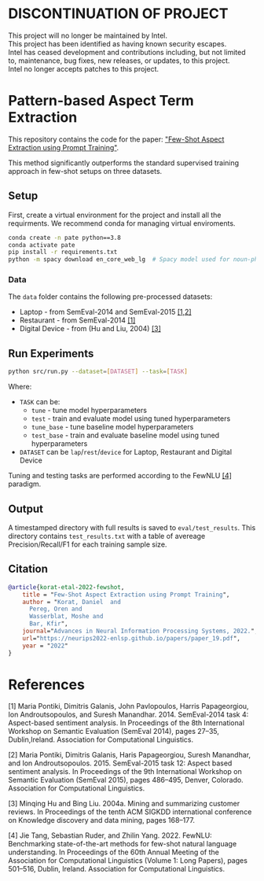 # DISCONTINUATION OF PROJECT #  
This project will no longer be maintained by Intel.  
This project has been identified as having known security escapes.  
Intel has ceased development and contributions including, but not limited to, maintenance, bug fixes, new releases, or updates, to this project.  
Intel no longer accepts patches to this project.  


# Pattern-based Aspect Term Extraction


This repository contains the code for the paper: ["Few-Shot Aspect Extraction using Prompt Training"](https://neurips2022-enlsp.github.io/papers/paper_19.pdf).

This method significantly outperforms the standard supervised training approach in few-shot setups on three datasets.

## Setup

First, create a virtual environment for the project and install all the requirments. We recommend conda for managing virtual enviroments.

```bash
conda create -n pate python==3.8
conda activate pate
pip install -r requirements.txt
python -m spacy download en_core_web_lg  # Spacy model used for noun-phrase extraction
```

### Data

The `data` folder contains the following pre-processed datasets:

 - Laptop - from SemEval-2014 and SemEval-2015 [[1,2]](#references)
 - Restaurant - from SemEval-2014 [[1]](#references)
 - Digital Device - from (Hu and Liu, 2004) [[3]](#references)

## Run Experiments

```bash
python src/run.py --dataset=[DATASET] --task=[TASK]
```

Where:
- `TASK` can be:
    - `tune` - tune model hyperparameters
    - `test` - train and evaluate model using tuned hyperparameters
    - `tune_base` - tune baseline model hyperparameters
    - `test_base` - train and evaluate baseline model using tuned hyperparameters
- `DATASET` can be `lap`/`rest`/`device` for Laptop, Restaurant and Digital Device

Tuning and testing tasks are performed according to the FewNLU [[4]](#references) paradigm.


## Output

A timestamped directory with full results is saved to `eval/test_results`. 
This directory contains `test_results.txt` with a table of avereage Precision/Recall/F1 for each training sample size.

## Citation

```bibtex
@article{korat-etal-2022-fewshot,
    title = "Few-Shot Aspect Extraction using Prompt Training",
    author = "Korat, Daniel  and
      Pereg, Oren and
      Wasserblat, Moshe and
      Bar, Kfir",
    journal="Advances in Neural Information Processing Systems, 2022.",
    url="https://neurips2022-enlsp.github.io/papers/paper_19.pdf",
    year = "2022"
}
```

# References

[1] Maria Pontiki, Dimitris Galanis, John Pavlopoulos, Harris Papageorgiou, Ion Androutsopoulos, and Suresh Manandhar. 2014. SemEval-2014 task 4: Aspect-based sentiment analysis. In Proceedings of the 8th International Workshop on Semantic Evaluation (SemEval 2014), pages 27–35, Dublin,Ireland. Association for Computational Linguistics.

[2] Maria Pontiki, Dimitris Galanis, Haris Papageorgiou, Suresh Manandhar, and Ion Androutsopoulos. 2015. SemEval-2015 task 12: Aspect based sentiment analysis. In Proceedings of the 9th International Workshop on Semantic Evaluation (SemEval 2015), pages 486–495, Denver, Colorado. Association for Computational Linguistics.

[3] Minqing Hu and Bing Liu. 2004a. Mining and summarizing customer reviews. In Proceedings of the tenth ACM SIGKDD international conference on Knowledge discovery and data mining, pages 168–177.

[4] Jie Tang, Sebastian Ruder, and Zhilin Yang. 2022. FewNLU: Benchmarking state-of-the-art methods for few-shot natural language understanding. In Proceedings of the 60th Annual Meeting of the Association for Computational Linguistics (Volume 1: Long Papers), pages 501–516, Dublin, Ireland. Association for Computational Linguistics. 
